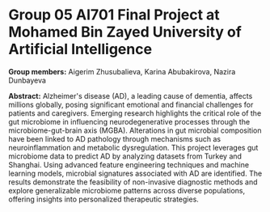 # Group 05 AI701 Final Project at Mohamed Bin Zayed University of Artificial Intelligence

**Group members:** Aigerim Zhusubalieva, Karina Abubakirova, Nazira Dunbayeva

**Abstract:** Alzheimer's disease (AD), a leading cause of dementia, affects millions globally, posing significant emotional and financial challenges for patients and caregivers. Emerging research highlights the critical role of the gut microbiome in influencing neurodegenerative processes through the microbiome-gut-brain axis (MGBA). Alterations in gut microbial composition have been linked to AD pathology through mechanisms such as neuroinflammation and metabolic dysregulation. This project leverages gut microbiome data to predict AD by analyzing datasets from Turkey and Shanghai. Using advanced feature engineering techniques and machine learning models, microbial signatures associated with AD are identified. The results demonstrate the feasibility of non-invasive diagnostic methods and explore generalizable microbiome patterns across diverse populations, offering insights into personalized therapeutic strategies.
